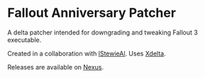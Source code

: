 # Fallout Anniversary Patcher

A delta patcher intended for downgrading and tweaking Fallout 3 executable. 

Created in a collaboration with [lStewieAl](https://github.com/lstewieal). Uses [Xdelta](https://github.com/jmacd/xdelta).  

Releases are available on [Nexus](https://www.nexusmods.com/fallout3/mods/24913).
